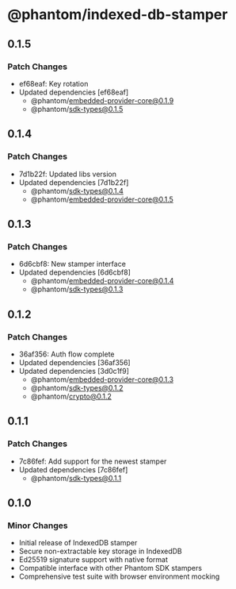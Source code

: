 # @phantom/indexed-db-stamper

## 0.1.5

### Patch Changes

- ef68eaf: Key rotation
- Updated dependencies [ef68eaf]
  - @phantom/embedded-provider-core@0.1.9
  - @phantom/sdk-types@0.1.5

## 0.1.4

### Patch Changes

- 7d1b22f: Updated libs version
- Updated dependencies [7d1b22f]
  - @phantom/sdk-types@0.1.4
  - @phantom/embedded-provider-core@0.1.5

## 0.1.3

### Patch Changes

- 6d6cbf8: New stamper interface
- Updated dependencies [6d6cbf8]
  - @phantom/embedded-provider-core@0.1.4
  - @phantom/sdk-types@0.1.3

## 0.1.2

### Patch Changes

- 36af356: Auth flow complete
- Updated dependencies [36af356]
- Updated dependencies [3d0c1f9]
  - @phantom/embedded-provider-core@0.1.3
  - @phantom/sdk-types@0.1.2
  - @phantom/crypto@0.1.2

## 0.1.1

### Patch Changes

- 7c86fef: Add support for the newest stamper
- Updated dependencies [7c86fef]
  - @phantom/sdk-types@0.1.1

## 0.1.0

### Minor Changes

- Initial release of IndexedDB stamper
- Secure non-extractable key storage in IndexedDB
- Ed25519 signature support with native format
- Compatible interface with other Phantom SDK stampers
- Comprehensive test suite with browser environment mocking
